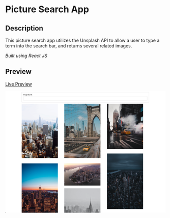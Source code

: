 # Picture Search App
 
## Description

This picture search app utilizes the Unsplash API to allow a user to type a term into the search bar, and returns several related images.

_Built using React JS_

## Preview

[Live Preview](https://picture-search-app-antitheft.netlify.app/)

![video search gif](picture-search-preview.jpg)


